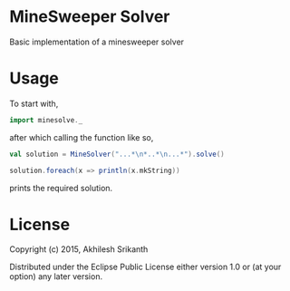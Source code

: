 MineSweeper Solver
=====================================
Basic implementation of a minesweeper solver

Usage
=====================================
To start with,
```scala
import minesolve._
```

after which calling the function like so,

```scala
val solution = MineSolver("...*\n*..*\n...*").solve()

solution.foreach(x => println(x.mkString))
```

prints the required solution.

License
========================================
Copyright (c) 2015, Akhilesh Srikanth

Distributed under the Eclipse Public License either version 1.0 or (at your option) any later version.
